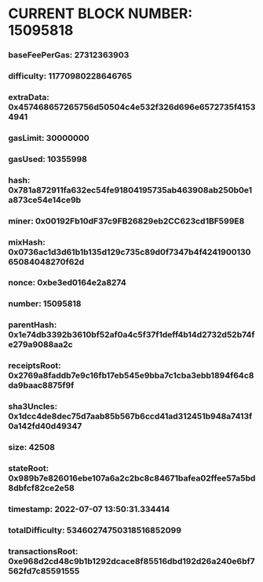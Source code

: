 # CURRENT BLOCK NUMBER: 15095818

### baseFeePerGas: 27312363903
### difficulty: 11770980228646765
### extraData: 0x457468657265756d50504c4e532f326d696e6572735f41534941
### gasLimit: 30000000
### gasUsed: 10355998
### hash: 0x781a872911fa632ec54fe91804195735ab463908ab250b0e1a873ce54e14ce9b
### miner: 0x00192Fb10dF37c9FB26829eb2CC623cd1BF599E8
### mixHash: 0x0736ac1d3d61b1b135d129c735c89d0f7347b4f424190013065084048270f62d
### nonce: 0xbe3ed0164e2a8274
### number: 15095818
### parentHash: 0x1e74db3392b3610bf52af0a4c5f37f1deff4b14d2732d52b74fe279a9088aa2c
### receiptsRoot: 0x2769a8faddb7e9c16fb17eb545e9bba7c1cba3ebb1894f64c8da9baac8875f9f
### sha3Uncles: 0x1dcc4de8dec75d7aab85b567b6ccd41ad312451b948a7413f0a142fd40d49347
### size: 42508
### stateRoot: 0x989b7e826016ebe107a6a2c2bc8c84671bafea02ffee57a5bd8dbfcf82ce2e58
### timestamp: 2022-07-07 13:50:31.334414
### totalDifficulty: 53460274750318516852099
### transactionsRoot: 0xe968d2cd48c9b1b1292dcace8f85516dbd192d26a240e6bf7562fd7c85591555
